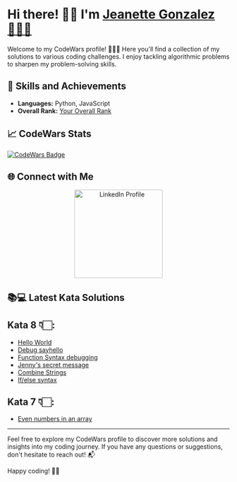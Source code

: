 # Hi there! 👋🏻 I'm [Jeanette Gonzalez👩🏻‍💻](https://www.codewars.com/users/Your_Username)

Welcome to my CodeWars profile! 💁🏻‍♀️ Here you'll find a collection of my solutions to various coding challenges. I enjoy tackling algorithmic problems to sharpen my problem-solving skills.

## 🚀 Skills and Achievements

- **Languages:** Python, JavaScript
- **Overall Rank:** [Your Overall Rank](https://www.codewars.com/users/_Jen_)

## 📈 CodeWars Stats

[![CodeWars Badge](https://www.codewars.com/users/_Jen_/badges/large)](https://www.codewars.com/users/_Jen_)

## 🌐 Connect with Me

<div align="center">
  <a href="https://www.linkedin.com/in/jeanetteglz/">
    <img src="https://content.linkedin.com/content/dam/me/business/en-us/amp/brand-site/v2/bg/LI-Logo.svg.original.svg" alt="LinkedIn Profile" width="200" height="auto">
  </a>
</div>

## 📚💻 Latest Kata Solutions

## Kata 8 👇🏻:
- [Hello World](/Kata8/HelloWorld.js)
- [Debug sayhello](/Kata8/DebugSayHello.js)
- [Function Syntax debugging](/Kata8/FunctionSyntaxDebugging.js)
- [Jenny's secret message](/Kata8/JennysSecretMessage.js)
- [Combine Strings](/Kata8/CombineStrings.js)
- [If/else syntax](/Kata8/ifElseSyntaxDebug.js)

## Kata 7 👇🏻:
- [Even numbers in an array](/Kata7/EvenNumbersInArray.js)

---

Feel free to explore my CodeWars profile to discover more solutions and insights into my coding journey. If you have any questions or suggestions, don't hesitate to reach out! 📬

Happy coding! 🚀🧠
